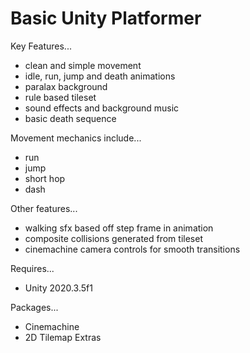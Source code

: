 # Basic Unity Platformer

Key Features...
 - clean and simple movement
 - idle, run, jump and death animations
 - paralax background
 - rule based tileset
 - sound effects and background music
 - basic death sequence

Movement mechanics include...
 - run
 - jump
 - short hop
 - dash
  
Other features...
 - walking sfx based off step frame in animation
 - composite collisions generated from tileset
 - cinemachine camera controls for smooth transitions

Requires...
 - Unity 2020.3.5f1
 
Packages... 
 - Cinemachine
 - 2D Tilemap Extras
